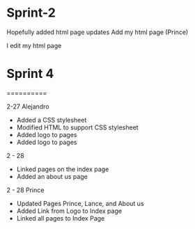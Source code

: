 
# Sprint-2

Hopefully added html page updates
Add my html page (Prince)

I edit my html page


# Sprint 4
==========

2-27 Alejandro

- Added a CSS stylesheet
- Modified HTML to support CSS stylesheet
- Added logo to pages
- Added logo to pages

2 - 28

- Linked pages on the index page
- Added an about us page

2 - 28 Prince

- Updated Pages Prince, Lance, and About us
- Added Link from Logo to Index page
- Linked all pages to Index Page

